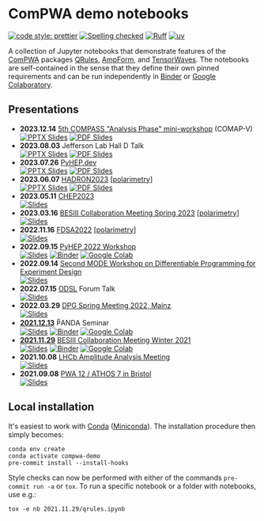 # ComPWA demo notebooks

[![code style: prettier](https://img.shields.io/badge/code_style-prettier-ff69b4.svg?style=flat-square)](https://github.com/prettier/prettier)
[![Spelling checked](https://img.shields.io/badge/cspell-checked-brightgreen.svg)](https://github.com/streetsidesoftware/cspell/tree/master/packages/cspell)
[![Ruff](https://img.shields.io/endpoint?url=https://raw.githubusercontent.com/charliermarsh/ruff/main/assets/badge/v2.json)](https://github.com/astral-sh/ruff)
[![uv](https://img.shields.io/endpoint?url=https://raw.githubusercontent.com/astral-sh/uv/main/assets/badge/v0.json)](https://github.com/astral-sh/uv)

A collection of Jupyter notebooks that demonstrate features of the [ComPWA](https://github.com/ComPWA) packages [QRules](https://qrules.rtfd.io), [AmpForm](https://ampform.rtfd.io), and [TensorWaves](https://tensorwaves.rtfd.io). The notebooks are self-contained in the sense that they define their own pinned requirements and can be run independently in [Binder](https://mybinder.org) or [Google Colaboratory](https://research.google.com/colaboratory).

## Presentations

- **2023.12.14** [5th COMPASS "Analysis Phase" mini-workshop](https://indico.cern.ch/event/1348003) (COMAP-V)<br>
  [![PPTX Slides](https://img.shields.io/badge/view-slides-9cf?style=flat&logo=microsoftonedrive)](https://1drv.ms/p/s!Ai5ZGBfm7ipQlJp2wH9IWwmFGD4bpQ?e=9hrdUK)
  [![PDF Slides](https://img.shields.io/badge/PDF-9cf?style=flat&logo=files)](https://indico.cern.ch/event/1348003/contributions/5677101/attachments/2772309/4830895/2023-12-14_COMAP_Symbolic_models.pdf)
- **2023.08.03** Jefferson Lab Hall D Talk<br>
  [![PPTX Slides](https://img.shields.io/badge/view-slides-9cf?style=flat&logo=microsoftonedrive)](https://1drv.ms/p/s!Ai5ZGBfm7ipQk9k1TpgcoEOz-qR1Zw?e=dxvVQr)
  [![PDF Slides](https://img.shields.io/badge/PDF-9cf?style=flat&logo=files)](https://1drv.ms/b/s!Ai5ZGBfm7ipQk9k3Fr8o6q5H_YSaqQ?e=fkuYBo)
- **2023.07.26** [PyHEP.dev](https://indico.cern.ch/event/1234156/timetable/#4-self-documenting-model-build)<br>
  [![PPTX Slides](https://img.shields.io/badge/view-slides-9cf?style=flat&logo=microsoftonedrive)](https://1drv.ms/p/s!Ai5ZGBfm7ipQk9IeaGc9GA34PqEGIw?e=JlHjII)
  [![PDF Slides](https://img.shields.io/badge/PDF-9cf?style=flat&logo=files)](https://indico.cern.ch/event/1234156/contributions/5502153/attachments/2688765/4669262/ComPWA.pdf)
- **2023.06.07** [HADRON2023](https://agenda.infn.it/event/33110/contributions/198133) [[polarimetry](https://github.com/ComPWA/polarimetry)]<br>
  [![PPTX Slides](https://img.shields.io/badge/view-slides-9cf?style=flat&logo=microsoftonedrive)](https://1drv.ms/p/s!Ai5ZGBfm7ipQk8538zF3cyOflWxiUw?e=EYHVvX)
  [![PDF Slides](https://img.shields.io/badge/PDF-9cf?style=flat&logo=files)](https://agenda.infn.it/event/33110/contributions/198133/attachments/106423/149913/ComPWA_polarimetry_static.pdf)
- **2023.05.11** [CHEP2023](https://indico.jlab.org/event/459/contributions/11604)<br>
  [![Slides](https://img.shields.io/badge/view-slides-9cf?style=flat&logo=googledrive)](https://docs.google.com/presentation/d/e/2PACX-1vQc5F6HI4gOSYgvMeq74AThWjPWE8y0xBVJf4t6xdXmD7F5nN7_4JohH-_4qN_wCIkjW4rZ-3mjs6E-/pub)
- **2023.03.16** [BESIII Collaboration Meeting Spring 2023](https://indico.ihep.ac.cn/event/18456/contributions/129390) [[polarimetry](https://github.com/ComPWA/polarimetry)]<br>
  [![Slides](https://img.shields.io/badge/view-slides-9cf?style=flat&logo=files)](https://indico.ihep.ac.cn/event/18456/contributions/129390/attachments/67431/80088/2023.03.16_polarimetry_bes3_v1.pdf)
- **2022.11.16** [FDSA2022](https://indico.jlab.org/event/600/contributions/10964/) [[polarimetry](https://github.com/ComPWA/polarimetry)]<br>
  [![Slides](https://img.shields.io/badge/view-slides-9cf?style=flat&logo=files)](https://indico.jlab.org/event/600/contributions/10964/attachments/8674/12523/2022.11.16_Polarimetry_talk_FDSA2022_at_JLab.pdf)
- **2022.09.15** [PyHEP 2022 Workshop](https://indico.cern.ch/event/1150631/contributions/5002013)<br>
  [![Slides](https://img.shields.io/badge/view-slides-9cf?style=flat&logo=googledrive)](https://docs.google.com/presentation/d/e/2PACX-1vRF-EG2B6u8a6Wb3--TY37bBEgM0bIxgNkCesokrTEwdQZbMwONMXOKqn5GZSirAIH9NXVv6v0ym_es/pub)
  [![Binder](https://mybinder.org/badge_logo.svg)](https://mybinder.org/v2/gh/ComPWA/PyHEP2022/0.3?urlpath=%2Fnotebooks%2Ftalk.ipynb)
  [![Google Colab](https://colab.research.google.com/assets/colab-badge.svg)](https://colab.research.google.com/github/ComPWA/PyHEP2022/blob/0.3/talk.ipynb)
- **2022.09.14** [Second MODE Workshop on Differentiable Programming for Experiment Design](https://indico.cern.ch/event/1145124/contributions/4988905)<br>
  [![Slides](https://img.shields.io/badge/view-slides-9cf?style=flat&logo=googledrive)](https://docs.google.com/presentation/d/e/2PACX-1vRju8pgWdx1mLLQ7Qh3GpoY3Yr52k9CjZxec-Tf-YuFpoiXOTfZXTZp2ca-5LNNlesAoW30nPymUSeS/pub)
- **2022.07.15** [ODSL](https://www.origins-cluster.de/infrastruktur/odsl) Forum Talk<br>
  [![Slides](https://img.shields.io/badge/view-slides-9cf?style=flat&logo=googledrive)](https://docs.google.com/presentation/d/e/2PACX-1vQ2R_H5loTQrJ5NeK9IzQ_FUA8vl-EeiDbszns1GsnlH2WGomJBL-eZ6hCefFxZcl5RuimPY0Z8TW59/pub)
- **2022.03.29** [DPG Spring Meeting 2022, Mainz](https://www.dpg-verhandlungen.de/year/2022/conference/mainz/part/hk/session/32/contribution/1)<br>
  [![Slides](https://img.shields.io/badge/view-slides-9cf?style=flat&logo=googledrive)](https://docs.google.com/presentation/d/1hOB0P8CIfT7vwGXXBD1t4GTeSzO-S-3_ZIByDbAdElE/pub)
- **[2021.12.13](./2021.12.13)** P̅ANDA Seminar<br>
  [![Slides](https://img.shields.io/badge/view-slides-9cf?style=flat&logo=googledrive)](https://docs.google.com/presentation/d/e/2PACX-1vSymz5AjdhPw4Kz1pKhdFMnFGYuQvVaC8WbV_HTg770x6RDYoP-Anv9tn88DSuzvSiiQ9F4pcDGVExv/pub)
  [![Binder](https://static.mybinder.org/badge_logo.svg)](https://mybinder.org/v2/gh/ComPWA/demo/main?urlpath=lab/tree/2021.12.13/qrules.ipynb)
  [![Google Colab](https://colab.research.google.com/assets/colab-badge.svg)](https://colab.research.google.com/github/ComPWA/demo/blob/main/2021.12.13/qrules.ipynb)
  <!-- cspell:words P̅ANDA -->
- **[2021.11.29](./2021.11.29)** [BESIII Collaboration Meeting Winter 2021](https://indico.ihep.ac.cn/event/15291)<br>
  [![Slides](https://img.shields.io/badge/view-slides-9cf?style=flat&logo=googledrive)](https://docs.google.com/presentation/d/e/2PACX-1vTMb3vsOqQUI_A3LYMs0iBvFwuIzyf49rG-PDXpR2TzwXJ4hkg-NzPB_Mslv7DcZuV1Tzm7duZEtI8q/pub)
  [![Binder](https://static.mybinder.org/badge_logo.svg)](https://mybinder.org/v2/gh/ComPWA/demo/main?urlpath=lab/tree/2021.11.29/qrules.ipynb)
  [![Google Colab](https://colab.research.google.com/assets/colab-badge.svg)](https://colab.research.google.com/github/ComPWA/demo/blob/main/2021.11.29/qrules.ipynb)
- **2021.10.08** [LHCb Amplitude Analysis Meeting](https://indico.cern.ch/event/1081320)<br>
  [![Slides](https://img.shields.io/badge/view-slides-9cf?style=flat&logo=googledrive)](https://docs.google.com/presentation/d/e/2PACX-1vTUQRI34jbEG6MIXFHZiIYiXD0H2JFEUJTO5DEfDZjZNyHi6hQDTJy4URvMiyT-g0ENYP8dRsdnlrI_/pub)
- **2021.09.08** [PWA 12 / ATHOS 7 in Bristol](https://indico.cern.ch/event/885396/contributions/4373645)<br>
  [![Slides](https://img.shields.io/badge/view-slides-9cf?style=flat&logo=googledrive)](https://docs.google.com/presentation/d/e/2PACX-1vQUqojagLjhMa_GQjQCTxCbtACwoDKwac9zoYorQrTZ3BF8cq9eJ349dF7nWzg1bS1oPL8NRbD-lGQx/pub)

## Local installation

It's easiest to work with [Conda](https://docs.conda.io/en/latest/index.html) ([Miniconda](https://docs.conda.io/en/latest/miniconda.html)). The installation procedure then simply becomes:

```shell
conda env create
conda activate compwa-demo
pre-commit install --install-hooks
```

Style checks can now be performed with either of the commands `pre-commit run -a` or `tox`. To run a specific notebook or a folder with notebooks, use e.g.:

```shell
tox -e nb 2021.11.29/qrules.ipynb
```
